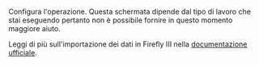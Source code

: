 Configura l'operazione. Questa schermata dipende dal tipo di lavoro che stai eseguendo pertanto non è possibile fornire in questo momento maggiore aiuto.

Leggi di più sull'importazione dei dati in Firefly III nella [documentazione ufficiale](https://docs.firefly-iii.org/).